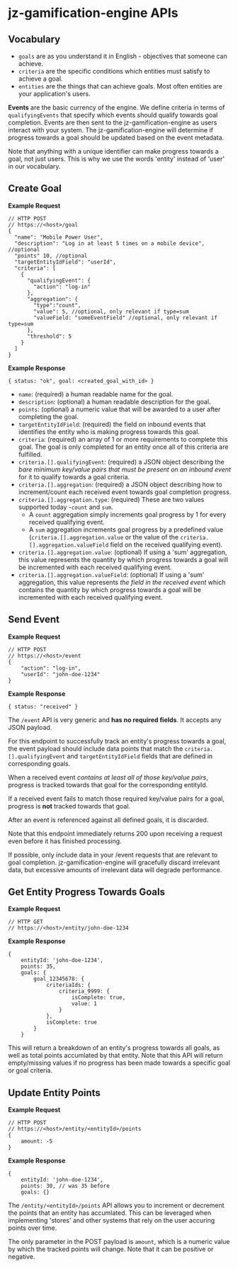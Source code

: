# jz-gamification-engine APIs

## Vocabulary

* `goals` are as you understand it in English - objectives that someone can achieve.
* `criteria` are the specific conditions which entities must satisfy to achieve a goal. 
* `entities` are the things that can achieve goals. Most often entities are your application's users.

**Events** are the basic currency of the engine. We define criteria in terms of `qualifyingEvents` that specify which events should qualify towards goal completion. Events are then sent to the jz-gamification-engine as users interact with your system. The jz-gamification-engine will determine if progress towards a goal should be updated based on the event metadata.

Note that anything with a unique identifier can make progress towards a goal, not just users. This is why we use the words 'entity' instead of 'user' in our vocabulary.

## Create Goal

**Example Request**
```
// HTTP POST 
// https://<host>/goal
{
  "name": "Mobile Power User",
  "description": "Log in at least 5 times on a mobile device", //optional
  "points" 10, //optional
  "targetEntityIdField": "userId",
  "criteria": [
    {
      "qualifyingEvent": {
        "action": "log-in"
      },
      "aggregation": {
      	"type":"count",
        "value": 5, //optional, only relevant if type=sum
        "valueField: "someEventField" //optional, only relevant if type=sum
      },
      "threshold": 5
    }
  ]
}
```

**Example Response**
```
{ status: "ok", goal: <created_goal_with_id> }
```

* `name`: (required) a human readable name for the goal.
* `description`: (optional) a human readable description for the goal.
* `points`: (optional) a numeric value that will be awarded to a user after completing the goal.
* `targetEntityIdField`: (required) the field on inbound events that identifies the entity who is making progress towards this goal.
* `criteria`: (required) an array of 1 or more requirements to complete this goal. The goal is only completed for an entity once all of this criteria are fulfilled.
* `criteria.[].qualifyingEvent`: (required) a JSON object describing the *bare minimum key/value pairs that must be present on an inbound event* for it to qualify towards a goal criteria. 
* `criteria.[].aggregation`: (required) a JSON object describing how to increment/count each received event towards goal completion progress.
* `criteria.[].aggregation.type`: (required) These are two values supported today -`count` and `sum`. 
    * A `count` aggregation simply increments goal progress by 1 for every received qualifying event.
    * A `sum` aggregation increments goal progress by a predefined value (`criteria.[].aggregation.value` or the value of the `criteria.[].aggregation.valueField` field on the received qualifying event).
* `criteria.[].aggregation.value`: (optional) If using a 'sum' aggregation, this value represents the quantity by which progress towards a goal will be incremented with each received qualifying event.
* `criteria.[].aggregation.valueField`: (optional) If using a 'sum' aggregation, this value represents *the field in the received event* which contains the quantity by which progress towards a goal will be incremented with each received qualifying event.


## Send Event

**Example Request**
```
// HTTP POST 
// https://<host>/event
{
    "action": "log-in",
    "userId": "john-doe-1234"
}
```

**Example Response**
```
{ status: "received" }
```

The `/event` API is very generic and **has no required fields**. It accepts any JSON payload.

For this endpoint to successfully track an entity's progress towards a goal, the event payload should include data points that match the `criteria.[].qualifyingEvent` and `targetEntityIdField` fields that are defined in corresponding goals. 

When a received event *contains at least all of those key/value pairs*, progress is tracked towards that goal for the corresponding entityId. 

If a received event fails to match those required key/value pairs for a goal, progress is **not** tracked towards that goal.

After an event is referenced against all defined goals, it is discarded.

Note that this endpoint immediately returns 200 upon receiving a request even before it has finished processing.

If possible, only include data in your /event requests that are relevant to goal completion. jz-gamification-engine will gracefully discard irrelevant data, but excessive amounts of irrelevant data will degrade performance.

## Get Entity Progress Towards Goals

**Example Request**
```
// HTTP GET 
// https://<host>/entity/john-doe-1234
```

**Example Response**
```
{
    entityId: 'john-doe-1234',
    points: 35,
    goals: {
        goal_12345678: {
            criteriaIds: {
                criteria_9999: {
                    isComplete: true,
                    value: 1
                }
            },
            isComplete: true
        }
    }
```

This will return a breakdown of an entity's progress towards all goals, as well as total points accumlated by that entity. Note that this API will return empty/missing values if no progress has been made towards a specific goal or goal criteria.

## Update Entity Points

**Example Request**
```
// HTTP POST 
// https://<host>/entity/<entityId>/points
{
    amount: -5
}
```

**Example Response**
```
{
    entityId: 'john-doe-1234',
    points: 30, // was 35 before
    goals: {}
```

The `/entity/<entityId>/points` API allows you to increment or decrement the points that an entity has accumlated. This can be leveraged when implementing 'stores' and other systems that rely on the user accuring points over time. 

The only parameter in the POST payload is `amount`, which is a numeric value by which the tracked points will change. Note that it can be positive or negative.
